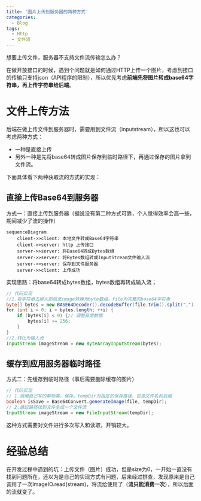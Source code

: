```yaml
---
title: '图片上传到服务器的两种方式'
categories:
  - Blog
tags: 
  - Http
  - 文件流
---
```


想要上传文件，服务器不支持文件流传输怎么办？

​在做开放接口的时候，遇到个问题就是如何通过HTTP上传一个图片，考虑到接口的传输只支持json（API程序的限制），所以优先考虑**前端先将图片转成base64字符串，再上传字符串给后端**。

<!--more-->

# 文件上传方法

​后端在做上传文件到服务器时，需要用到文件流（inputstream），所以这也可以考虑两种方式：

- 一种是直接上传
- 另外一种是先将base64转成图片保存到临时路径下，再通过保存的图片拿到文件流。

下面具体看下两种获取流的方式的实现：

## 直接上传Base64到服务器

方式一：直接上传到服务器（据说没有第二种方式可靠，个人觉得效率会高一些，期间减少了流的操作）

```mermaid
sequenceDiagram
    client->>client: 本地文件转成Base64字符串
    client->>server: http 上传接口
    server->>server: 将Base64转成Bytes数组
    server->>server: 将Bytes数组转成InputStream文件输入流
    server->>server: 保存到文件服务器
    server->>client: 上传成功

```

实现思路：将base64转成bytes数组，bytes数组再转成输入流；

```java
// 代码实现
//1.将字符串去掉头部信息image转换为byte数组，file为完整的base64字符串
byte[] bytes = new BASE64Decoder().decodeBuffer(file.trim().split(",")[1]);
for (int i = 0; i < bytes.length; ++i) {
    if (bytes[i] < 0) {// 调整异常数据
        bytes[i] += 256;
    }
}
//2.转化为输入流
InputStream imageStream = new ByteArrayInputStream(bytes);
```

## 缓存到应用服务器临时路径

方式二：先缓存到临时路径（事后需要删除缓存的图片）

```java
// 代码实现
// 1.调用自己写的帮助类，保存。tempDir为指定的保存路径，包含文件名和后缀
boolean isSave = Base64Convert.generateImage(file, tempDir);
// 2.通过路径找到文件生成一个文件流
InputStream imageStream = new FileInputStream(tempDir);
```

这种方式需要对文件进行多次写入和读取，开销较大。

# 经验总结

在开发过程中遇到的坑：上传文件（图片）成功，但是size为0，一开始一直没有找到问题所在，还以为是自己的实现方式有问题，后来经过排查，发现原来是自己调用了一次ImageIO.read(stream)，将流给使用了（**流只能消费一次**），所以后面的流就变了。